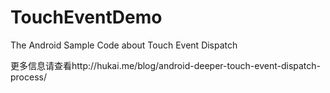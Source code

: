 TouchEventDemo
==============

The Android Sample Code about Touch Event Dispatch

更多信息请查看http://hukai.me/blog/android-deeper-touch-event-dispatch-process/
